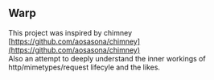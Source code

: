 ## Warp

This project was inspired by chimney [https://github.com/aosasona/chimney](https://github.com/aosasona/chimney)<br>
Also an attempt to deeply understand the inner workings of http/mimetypes/request lifecyle and the likes.
<br>
